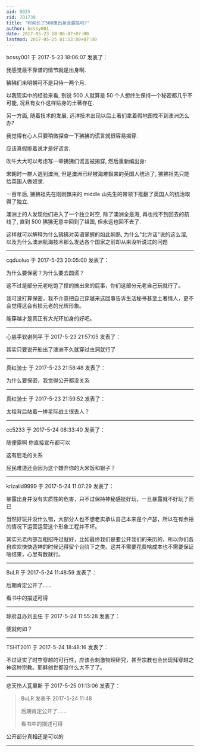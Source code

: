 ```yaml
---
aid: 9025
zid: 701739
title: "时间长了500废出身会露馅吗?"
author: bcssy001
date: 2017-05-23 18:06:07+07:00
lastmod: 2017-05-25 01:13:00+07:00
---
```


bcssy001 于 2017-5-23 18:06:07 发表了：

我感觉最不靠谱的情节就是出身啊.

狒狒们来明朝可不是只待一两个月.

以我现实中的经验来看, 别说 500 人就算是 50 个人想终生保持一个秘密都几乎不可能, 况且有女仆这样贴身的土著存在.

另一方面, 随着技术的发展, 远洋技术出现以后土著们拿着假地图找不到澳洲怎么办?

我觉得有心人只要稍微探查一下狒狒的谎言就很容易揭穿.

应该真假掺着说才是好谎言.

吹牛大大可以考虑写一章狒狒们谎言被揭穿, 然后重新编出身:

宋朝时一群人逃到澳洲, 但是澳洲已经被海难飘来的英国人统治了, 狒狒祖先只能给英国人做奴隶.

一百年后, 狒狒祖先在刚刚飘来的 middle 山先生的带领下推翻了英国人的统治取得了独立.

澳洲上的人发现他们进入了一个独立时空, 除了澳洲全是海, 再也找不到回去的航线了, 直到 500 狒狒无意中回到了祖国, 但永远也回不去了.

这样就可以解释为什么狒狒对英语掌握的如此娴熟, 为什么"北方话"说的这么溜, 以及为什么澳洲航海技术那么发达各个国家之前却从来没听说过的问题

---

cqduoluo 于 2017-5-23 20:05:00 发表了：

为什么要保密？为什么要去圆谎？

这不过是部分元老吃饱了撑的搞出来的屁事，你们这部分元老自己玩就行了。

我可没打算保密，我不介意把自己穿越来这回事告诉生活秘书甚至土著情人，更不会觉得这会有损元老的光辉形象。

能穿越才是真正有大光环加身的好吧。

---

心慈手软谢列平 于 2017-5-23 21:57:05 发表了：

其实只要说开船出了澳洲不久就穿过虫洞就行了

---

真红骑士 于 2017-5-23 21:58:48 发表了：

为什么要保密，我觉得公开都没关系

---

真红骑士 于 2017-5-23 21:59:52 发表了：

太祖背后站着一排星际战士很丢人？

---

cc5233 于 2017-5-24 08:33:40 发表了：

随便露啊 你直接宣布都可以

这有屁毛的关系

屁民难道还会因为这个嫌弃你的大米饭和银子？

---

krizalid9999 于 2017-5-24 11:07:29 发表了：

暴露出身并没有实质性的危害，只不过保持神秘感挺好玩，一旦暴露就不好玩了而已

当然好玩并没什么错，大部分人也不想老实承认自己本来是个卢瑟，所以在有余裕的情况下运营运营这个形象工程并不坏。

其实元老内部互相招呼过就好，比如最终我们是要公开我们的来历的，所以你们各自欢欢快快造神的时候记得留个台阶下之类。这并不需要花费啥成本也不需要保证啥结果，心里有数就行。

---

BuLR 于 2017-5-24 11:48:59 发表了：

后期肯定公开了……

看书中的描述可得

---

琼府县办刘主任 于 2017-5-24 11:55:28 发表了：

便就何如？

---

TSHT2011 于 2017-5-24 18:48:16 发表了：

不过证实了时空穿越的可行性，应该会刺激物理研究，甚至宗教也会出现拜穿越之神这种宗教。耶稣创世都没什么大不了了。

---

悲天怜人瓦里斯 于 2017-5-25 01:13:06 发表了：

> BuLR 发表于 2017-5-24 11:48
>
> 后期肯定公开了……
>
> 看书中的描述可得

公开部分真相还是可以的

---

